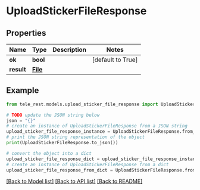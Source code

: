 # UploadStickerFileResponse


## Properties

Name | Type | Description | Notes
------------ | ------------- | ------------- | -------------
**ok** | **bool** |  | [default to True]
**result** | [**File**](File.md) |  | 

## Example

```python
from tele_rest.models.upload_sticker_file_response import UploadStickerFileResponse

# TODO update the JSON string below
json = "{}"
# create an instance of UploadStickerFileResponse from a JSON string
upload_sticker_file_response_instance = UploadStickerFileResponse.from_json(json)
# print the JSON string representation of the object
print(UploadStickerFileResponse.to_json())

# convert the object into a dict
upload_sticker_file_response_dict = upload_sticker_file_response_instance.to_dict()
# create an instance of UploadStickerFileResponse from a dict
upload_sticker_file_response_from_dict = UploadStickerFileResponse.from_dict(upload_sticker_file_response_dict)
```
[[Back to Model list]](../README.md#documentation-for-models) [[Back to API list]](../README.md#documentation-for-api-endpoints) [[Back to README]](../README.md)


